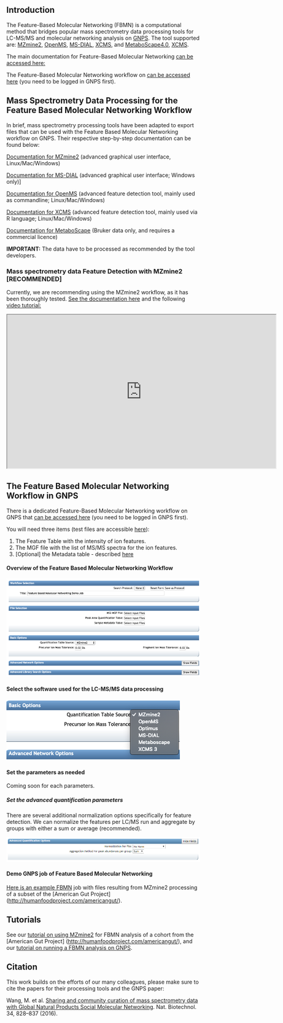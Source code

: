 
## Introduction

The Feature-Based Molecular Networking (FBMN) is a computational method that bridges popular mass spectrometry data processing tools for LC-MS/MS and molecular networking analysis on [GNPS](http://gnps.ucsd.edu). The tool supported are: [MZmine2](https://mzmine.github.io/), [OpenMS](https://www.openms.de/), [MS-DIAL](http://prime.psc.riken.jp/Metabolomics_Software/MS-DIAL/), [XCMS](https://github.com/sneumann/xcms), and [MetaboScape4.0](https://www.bruker.com/products/mass-spectrometry-and-separations/ms-software/metaboscape/overview.html),
[XCMS](https://github.com/sneumann/xcms).


The main documentation for Feature-Based Molecular Networking [can be accessed here:](featurebasedmolecularnetworking)

The Feature-Based Molecular Networking workflow on [can be accessed here](https://gnps.ucsd.edu/ProteoSAFe/index.jsp?params=%7B%22workflow%22:%22FEATURE-BASED-MOLECULAR-NETWORKING%22,%22library_on_server%22:%22d.speclibs;%22%7D) (you need to be logged in GNPS first).


## Mass Spectrometry Data Processing for the Feature Based Molecular Networking Workflow

In brief, mass spectrometry processing tools have been adapted to export files that can be used with the Feature Based Molecular Networking workflow on GNPS. Their respective step-by-step documentation can be found below:

[Documentation for MZmine2](featurebasedmolecularnetworking-with-mzmine2) (advanced graphical user interface, Linux/Mac/Windows)

[Documentation for MS-DIAL](featurebasedmolecularnetworking-with-ms-dial) (advanced graphical user interface; Windows only)]

[Documentation for OpenMS](featurebasedmolecularnetworking-with-OpenMS) (advanced feature detection tool, mainly used as commandline; Linux/Mac/Windows)

[Documentation for XCMS](featurebasedmolecularnetworking-with-XCMS) (advanced feature detection tool, mainly used via R language; Linux/Mac/Windows)

[Documentation for MetaboScape](featurebasedmolecularnetworking-with-metaboscape) (Bruker data only, and requires a commercial licence)

**IMPORTANT:** The data have to be processed as recommended by the tool developers.



### Mass spectrometry data Feature Detection with MZmine2 [RECOMMENDED]

Currently, we are recommending using the MZmine2 workflow, as it has been thoroughly tested. [See the documentation here](#featurebasedmolecularnetworking-with-mzmine2) and the following [video tutorial:](https://ccms-ucsd.github.io/GNPSDocumentation/tutorials/americangutmzmine/)

<iframe width="700" height="400" src="https://www.youtube.com/embed/5jjMllbwD-U"> </iframe>

## The Feature Based Molecular Networking Workflow in GNPS

There is a dedicated Feature-Based Molecular Networking workflow on GNPS that [can be accessed here](https://gnps.ucsd.edu/ProteoSAFe/index.jsp?params=%7B%22workflow%22:%22FEATURE-BASED-MOLECULAR-NETWORKING%22,%22library_on_server%22:%22d.speclibs;%22%7D) (you need to be logged in GNPS first).

You will need three items (test files are accessible [here](https://github.com/CCMS-UCSD/GNPSDocumentation/tree/master/docs/tutorials/AG_tutorial_files)):

1. The Feature Table with the intensity of ion features.
2. The MGF file with the list of MS/MS spectra for the ion features.
3. [Optional] the Metadata table - described [here](networking#metadata)

#### Overview of the Feature Based Molecular Networking Workflow
![img](img/featurebasedmolecularnetworking/overview.png)


#### Select the software used for the LC-MS/MS data processing
![img](img/featurebasedmolecularnetworking/select.png)

#### Set the parameters as needed
Coming soon for each parameters.

##### Set the advanced quantification parameters

There are several additional normalization options specifically for feature detection. We can normalize the features per LC/MS run and aggregate by groups with either a sum or average (recommended).

![img](img/mzmine/quant_options.png)


#### Demo GNPS job of Feature Based Molecular Networking
[Here is an example FBMN](https://gnps.ucsd.edu/ProteoSAFe/status.jsp?task=52a390c8eb654b7fa8d61a1c7a4aaab5) job with files resulting from MZmine2 processing of a subset of the [American Gut Project] (http://humanfoodproject.com/americangut/).

## Tutorials

See our [tutorial on using MZmine2](tutorials/americangutmzmine) for FBMN analysis of a cohort from the [American Gut Project] (http://humanfoodproject.com/americangut/), and our [tutorial on running a FBMN analysis on GNPS](tutorials/featurebasedgnps).

## Citation

This work builds on the efforts of our many colleagues, please make sure to cite the papers for their processing tools and the GNPS paper:

Wang, M. et al. [Sharing and community curation of mass spectrometry data with Global Natural Products Social Molecular Networking](https://doi.org/10.1038/nbt.3597). Nat. Biotechnol. 34, 828–837 (2016).
